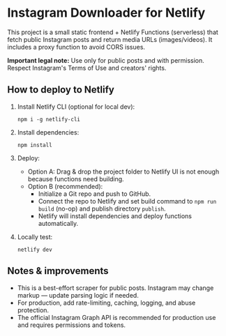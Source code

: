 # Instagram Downloader for Netlify

This project is a small static frontend + Netlify Functions (serverless) that fetch public Instagram posts and return media URLs (images/videos). It includes a proxy function to avoid CORS issues.

**Important legal note:** Use only for public posts and with permission. Respect Instagram's Terms of Use and creators' rights.

## How to deploy to Netlify

1. Install Netlify CLI (optional for local dev):
   ```
   npm i -g netlify-cli
   ```

2. Install dependencies:
   ```
   npm install
   ```

3. Deploy:
   - Option A: Drag & drop the project folder to Netlify UI is not enough because functions need building.
   - Option B (recommended):
     - Initialize a Git repo and push to GitHub.
     - Connect the repo to Netlify and set build command to `npm run build` (no-op) and publish directory `publish`.
     - Netlify will install dependencies and deploy functions automatically.

4. Locally test:
   ```
   netlify dev
   ```

## Notes & improvements
- This is a best-effort scraper for public posts. Instagram may change markup — update parsing logic if needed.
- For production, add rate-limiting, caching, logging, and abuse protection.
- The official Instagram Graph API is recommended for production use and requires permissions and tokens.

